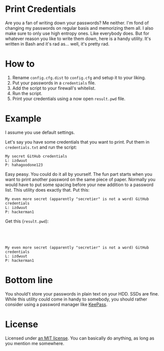 # Print Credentials
Are you a fan of writing down your passwords? Me neither. I'm fond of changing my passwords on regular basis and memorizing them all. I also make sure to only use high entropy ones. Like everybody does. But for whatever reason you like to write them down, here is a handy utility. It's written in Bash and it's rad as... well, it's pretty rad.

# How to
1. Rename `config.cfg.dist` to `config.cfg` and setup it to your liking.
2. Put your passwords in a `credentials` file.
3. Add the script to your firewall's whitelist.
4. Run the script.
5. Print your credentials using a now open `result.pwd` file.

# Example
I assume you use default settings.

Let's say you have some credentials that you want to print. Put them in `credentials.txt` and run the script:

```
My secret GitHub credentials
L: izdwuut
P: hahagoodone123
```

Easy peasy. You could do it all by yourself. The fun part starts when you want to print another password on the same piece of paper. Normally you would have to put some spacing before your new addition to a password list. This utility does exactly that. Put this:

```
My even more secret (apparently "secretier" is not a word) GitHub credentials
L: izdwuut
P: hackerman1
```

Get this (`result.pwd`):

```




My even more secret (apparently "secretier" is not a word) GitHub credentials
L: izdwuut
P: hackerman1
```
    
# Bottom line
You should't store your passwords in plain text on your HDD. SSDs are fine. While this utility could come in handy to somebody, you should rather consider using a password manager like [KeePass](https://keepass.info).

# License
Licensed under [an MIT license](LICENSE). You can basically do anything, as long as you mention me somewhere.
